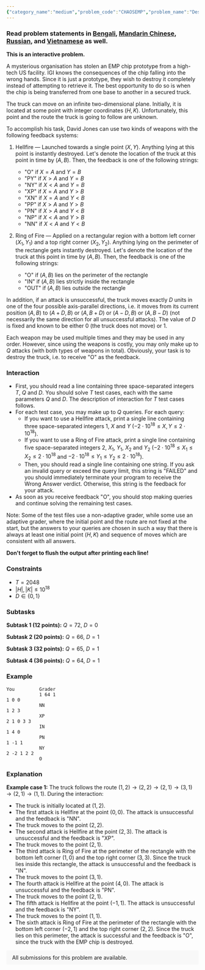 ```yaml
---
{"category_name":"medium","problem_code":"CHAOSEMP","problem_name":"Destroy the EMP Chip","problemComponents":{"constraints":"","constraintsState":false,"subtasks":"","subtasksState":false,"inputFormat":"","inputFormatState":false,"outputFormat":"","outputFormatState":false,"sampleTestCases":{}},"video_editorial_url":"https://youtu.be/rVijKWnOW8I","languages_supported":{"0":"CPP14","1":"C","2":"JAVA","3":"PYTH 3.6","4":"CPP17","5":"PYTH","6":"PYP3","7":"CS2","8":"ADA","9":"PYPY","10":"TEXT","11":"PAS fpc","12":"NODEJS","13":"RUBY","14":"PHP","15":"GO","16":"HASK","17":"TCL","18":"PERL","19":"SCALA","20":"LUA","21":"kotlin","22":"BASH","23":"JS","24":"LISP sbcl","25":"rust","26":"PAS gpc","27":"BF","28":"CLOJ","29":"R","30":"D","31":"CAML","32":"FORT","33":"ASM","34":"swift","35":"FS","36":"WSPC","37":"LISP clisp","38":"SQL","39":"SCM guile","40":"PERL6","41":"ERL","42":"CLPS","43":"ICK","44":"NICE","45":"PRLG","46":"ICON","47":"COB","48":"SCM chicken","49":"PIKE","50":"SCM qobi","51":"ST","52":"SQLQ","53":"NEM"},"max_timelimit":2,"source_sizelimit":50000,"problem_author":"jay_1048576","problem_tester":"","date_added":"19-03-2021","tags":{"0":"april21","1":"binary","2":"geometry","3":"interactive","4":"jay_1048576","5":"medium","6":"observation"},"problem_difficulty_level":"Medium","best_tag":"Binary Search","editorial_url":"https://discuss.codechef.com/problems/CHAOSEMP","time":{"view_start_date":1618219800,"submit_start_date":1618219800,"visible_start_date":1618219800,"end_date":1735669800},"is_direct_submittable":false,"problemDiscussURL":"https://discuss.codechef.com/search?q=CHAOSEMP","is_proctored":false,"visitedContests":{},"layout":"problem"}
---
```

### Read problem statements in [Bengali](https://www.codechef.com/download/translated/APRIL21/bengali/CHAOSEMP.pdf), [Mandarin Chinese](https://www.codechef.com/download/translated/APRIL21/mandarin/CHAOSEMP.pdf), [Russian](https://www.codechef.com/download/translated/APRIL21/russian/CHAOSEMP.pdf), and [Vietnamese](https://www.codechef.com/download/translated/APRIL21/vietnamese/CHAOSEMP.pdf) as well.

**This is an interactive problem.**

A mysterious organisation has stolen an EMP chip prototype from a high-tech US facility. IGI knows the consequences of the chip falling into the wrong hands. Since it is just a prototype, they wish to destroy it completely instead of attempting to retrieve it. The best opportunity to do so is when the chip is being transferred from one base to another in a secured truck.

The truck can move on an infinite two-dimensional plane. Initially, it is located at some point with integer coordinates $(H, K)$. Unfortunately, this point and the route the truck is going to follow are unknown.

To accomplish his task, David Jones can use two kinds of weapons with the following feedback systems:
1. Hellfire ― Launched towards a single point $(X, Y)$. Anything lying at this point is instantly destroyed. Let's denote the location of the truck at this point in time by $(A, B)$. Then, the feedback is one of the following strings:
    - "O" if $X = A$ and $Y = B$
    - "PY" if $X \gt A$ and $Y = B$
    - "NY" if $X \lt A$ and $Y = B$
    - "XP" if $X = A$ and $Y \gt B$
    - "XN" if $X = A$ and $Y \lt B$
    - "PP" if $X \gt A$ and $Y \gt B$
    - "PN" if $X \gt A$ and $Y \lt B$
    - "NP" if $X \lt A$ and $Y \gt B$
    - "NN" if $X \lt A$ and $Y \lt B$

2. Ring of Fire ― Applied on a rectangular region with a bottom left corner $(X_1, Y_1)$ and a top right corner $(X_2, Y_2)$. Anything lying on the perimeter of the rectangle gets instantly destroyed. Let's denote the location of the truck at this point in time by $(A, B)$. Then, the feedback is one of the following strings:
    - "O" if $(A, B)$ lies on the perimeter of the rectangle
    - "IN" if $(A, B)$ lies strictly inside the rectangle
    - "OUT" if $(A, B)$ lies outside the rectangle

In addition, if an attack is unsuccessful, the truck moves exactly $D$ units in one of the four possible axis-parallel directions, i.e. it moves from its current position $(A, B)$ to $(A+D, B)$ or $(A, B+D)$ or $(A-D, B)$ or $(A, B-D)$ (not necessarily the same direction for all unsuccessful attacks). The value of $D$ is fixed and known to be either $0$ (the truck does not move) or $1$.

Each weapon may be used multiple times and they may be used in any order. However, since using the weapons is costly, you may only make up to $Q$ attacks (with both types of weapons in total). Obviously, your task is to destroy the truck, i.e. to receive "O" as the feedback.

### Interaction
- First, you should read a line containing three space-separated integers $T$, $Q$ and $D$. You should solve $T$ test cases, each with the same parameters $Q$ and $D$. The description of interaction for $T$ test cases follows.
- For each test case, you may make up to $Q$ queries. For each query:
    - If you want to use a Hellfire attack, print a single line containing three space-separated integers $1$, $X$ and $Y$ ($-2 \cdot 10^{18} \leq X, Y \leq 2\cdot 10^{18}$).
    - If you want to use a Ring of Fire attack, print a single line containing five space-separated integers $2$, $X_1$, $Y_1$, $X_2$ and $Y_2$ ($-2 \cdot 10^{18} \leq X_1 \leq X_2 \leq 2 \cdot 10^{18}$ and $-2 \cdot 10^{18} \leq Y_1 \leq Y_2 \leq 2 \cdot 10^{18}$).
    - Then, you should read a single line containing one string. If you ask an invalid query or exceed the query limit, this string is "FAILED" and you should immediately terminate your program to receive the Wrong Answer verdict. Otherwise, this string is the feedback for your attack.
- As soon as you receive feedback "O", you should stop making queries and continue solving the remaining test cases.

Note: Some of the test files use a non-adaptive grader, while some use an adaptive grader, where the initial point and the route are not fixed at the start, but the answers to your queries are chosen in such a way that there is always at least one initial point $(H,K)$ and sequence of moves which are consistent with all answers.

**Don't forget to flush the output after printing each line!**

### Constraints 
- $T = 2048$
- $|H|, |K| \leq 10^{18}$
- $D \in \{0, 1\}$

### Subtasks
**Subtask 1 (12 points):** $Q = 72$, $D = 0$

**Subtask 2 (20 points):** $Q = 66$, $D = 1$

**Subtask 3 (32 points):** $Q = 65$, $D = 1$

**Subtask 4 (36 points):** $Q = 64$, $D = 1$

### Example
```
You         Grader
            1 64 1
1 0 0
            NN
1 2 3
            XP
2 1 0 3 3
            IN
1 4 0
            PN
1 -1 1
            NY
2 -2 1 2 2
            O
```

### Explanation
**Example case 1:** The truck follows the route $(1, 2)\rightarrow (2, 2)\rightarrow (2, 1)\rightarrow (3, 1)\rightarrow (2, 1)\rightarrow (1, 1)$. During the interaction:
- The truck is initially located at $(1, 2)$.
- The first attack is Hellfire at the point $(0, 0)$. The attack is unsuccessful and the feedback is "NN".
- The truck moves to the point $(2, 2)$.
- The second attack is Hellfire at the point $(2, 3)$. The attack is unsuccessful and the feedback is "XP".
- The truck moves to the point $(2, 1)$.
- The third attack is Ring of Fire at the perimeter of the rectangle with the bottom left corner $(1, 0)$ and the top right corner $(3, 3)$. Since the truck lies inside this rectangle, the attack is unsuccessful and the feedback is "IN".
- The truck moves to the point $(3, 1)$.
- The fourth attack is Hellfire at the point $(4, 0)$. The attack is unsuccessful and the feedback is "PN".
- The truck moves to the point $(2, 1)$.
- The fifth attack is Hellfire at the point $(-1, 1)$. The attack is unsuccessful and the feedback is "NY".
- The truck moves to the point $(1, 1)$.
- The sixth attack is Ring of Fire at the perimeter of the rectangle with the bottom left corner $(-2, 1)$ and the top right corner $(2, 2)$. Since the truck lies on this perimeter, the attack is successful and the feedback is "O", since the truck with the EMP chip is destroyed.

<aside style='background: #f8f8f8;padding: 10px 15px;'><div>All submissions for this problem are available.</div></aside>